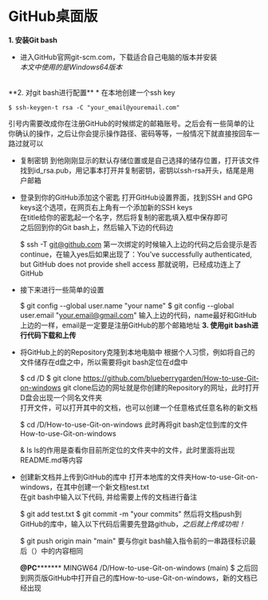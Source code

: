 # GitHub桌面版

**1. 安装Git bash**
* 进入GitHub官网git-scm.com，下载适合自己电脑的版本并安装<br/>
*本文中使用的是Windows64版本*
<br/>
**2. 对git bash进行配置**
* 在本地创建一个ssh key<br/>

    $ ssh-keygen-t rsa -C "your_email@youremail.com"

引号内需要改成你在注册GitHub的时候绑定的邮箱账号。之后会有一些简单的让你确认的操作，之后让你会提示操作路径、密码等等，一般情况下就直接按回车一路过就可以
* 复制密钥
到他刚刚显示的默认存储位置或是自己选择的储存位置，打开该文件<br/>
找到id_rsa.pub，用记事本打开并复制密钥，密钥以ssh-rsa开头，结尾是用户邮箱
* 登录到你的GitHub添加这个密匙
打开GitHub设置界面，找到SSH and GPG keys这个选项，在网页右上角有一个添加新的SSH keys<br/>
在title给你的密匙起一个名字，然后将复制的密匙填入框中保存即可<br>
之后回到你的Git bash上，然后输入下边的代码边<br>

    $ ssh -T git@github.com
第一次绑定的时候输入上边的代码之后会提示是否continue，在输入yes后如果出现了：You've successfully authenticated, but GitHub does not provide shell access 那就说明，已经成功连上了GitHub
* 接下来进行一些简单的设置

    $ git config --global user.name "your name"
    $ git config --global user.email "your.email@gmail.com"
输入上边的代码，name最好和GitHub上边的一样，email是一定要是注册GitHub的那个邮箱地址
**3. 使用git bash进行代码下载和上传**
* 将GitHub上的的Repository克隆到本地电脑中
根据个人习惯，例如将自己的文件储存在d盘之中，所以需要将git bash定位在d盘中

    $ cd /D
    $ git clone https://github.com/blueberrygarden/How-to-use-Git-on-windows
git clone后边的网址就是你创建的Repository的网址，此时打开D盘会出现一个同名文件夹<br>
打开文件，可以打开其中的文档，也可以创建一个任意格式任意名称的新文档<br>

    $ cd /D/How-to-use-Git-on-windows
此时再将git bash定位到库的文件How-to-use-Git-on-windows

    & ls
ls的作用是查看你目前所定位的文件夹中的文件，此时里面将出现README.md等内容
* 创建新文档并上传到GitHub的库中
打开本地库的文件夹How-to-use-Git-on-windows，在其中创建一个新文档test.txt<br>
在git bash中输入以下代码, 并给需要上传的文档进行备注

    $ git add test.txt
    $ git commit -m "your commits" 
然后将文档push到GitHub的库中，输入以下代码后需要先登路github，*之后就上传成功啦！*

    $ git push origin main
"main" 要与你git bash输入指令前的一串路径标识最后（）中的内容相同<br>

    ****@PC*********** MINGW64 /D/How-to-use-Git-on-windows (main)
    $ 
之后回到网页版GitHub中打开自己的库How-to-use-Git-on-windows，新的文档已经出现
